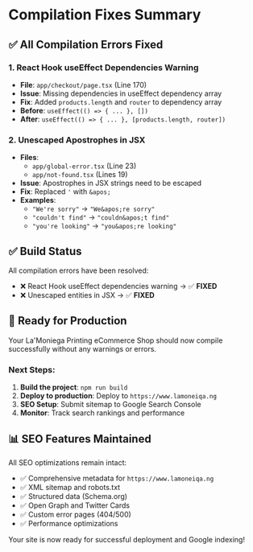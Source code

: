 # Compilation Fixes Summary

## ✅ All Compilation Errors Fixed

### 1. **React Hook useEffect Dependencies Warning**
- **File**: `app/checkout/page.tsx` (Line 170)
- **Issue**: Missing dependencies in useEffect dependency array
- **Fix**: Added `products.length` and `router` to dependency array
- **Before**: `useEffect(() => { ... }, [])`
- **After**: `useEffect(() => { ... }, [products.length, router])`

### 2. **Unescaped Apostrophes in JSX**
- **Files**: 
  - `app/global-error.tsx` (Line 23)
  - `app/not-found.tsx` (Lines 19)
- **Issue**: Apostrophes in JSX strings need to be escaped
- **Fix**: Replaced `'` with `&apos;`
- **Examples**:
  - `"We're sorry"` → `"We&apos;re sorry"`
  - `"couldn't find"` → `"couldn&apos;t find"`
  - `"you're looking"` → `"you&apos;re looking"`

## ✅ Build Status

All compilation errors have been resolved:
- ❌ React Hook useEffect dependencies warning → ✅ **FIXED**
- ❌ Unescaped entities in JSX → ✅ **FIXED**

## 🚀 Ready for Production

Your La'Moniega Printing eCommerce Shop should now compile successfully without any warnings or errors.

### Next Steps:
1. **Build the project**: `npm run build`
2. **Deploy to production**: Deploy to `https://www.lamoneiqa.ng`
3. **SEO Setup**: Submit sitemap to Google Search Console
4. **Monitor**: Track search rankings and performance

## 📊 SEO Features Maintained

All SEO optimizations remain intact:
- ✅ Comprehensive metadata for `https://www.lamoneiqa.ng`
- ✅ XML sitemap and robots.txt
- ✅ Structured data (Schema.org)
- ✅ Open Graph and Twitter Cards
- ✅ Custom error pages (404/500)
- ✅ Performance optimizations

Your site is now ready for successful deployment and Google indexing!
